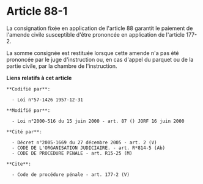 # Article 88-1

La consignation fixée en application de l'article 88 garantit le paiement de l'amende civile susceptible d'être prononcée en
application de l'article 177-2.

La somme consignée est restituée lorsque cette amende n'a pas été prononcée par le juge d'instruction ou, en cas d'appel du
parquet ou de la partie civile, par la chambre de l'instruction.

**Liens relatifs à cet article**

	**Codifié par**:

	  - Loi n°57-1426 1957-12-31

	**Modifié par**:

	  - Loi n°2000-516 du 15 juin 2000 - art. 87 () JORF 16 juin 2000

	**Cité par**:

	  - Décret n°2005-1669 du 27 décembre 2005 - art. 2 (V)
	  - CODE DE L'ORGANISATION JUDICIAIRE. - art. R*814-5 (Ab)
	  - CODE DE PROCEDURE PENALE - art. R15-25 (M)

	**Cite**:

	  - Code de procédure pénale - art. 177-2 (V)
